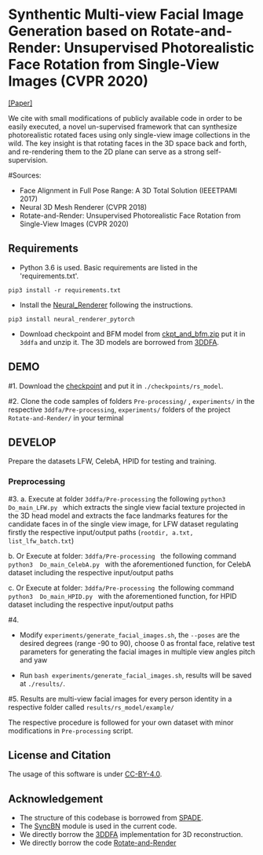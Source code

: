 # Synthentic Multi-view Facial Image Generation based on Rotate-and-Render: Unsupervised Photorealistic Face Rotation from Single-View Images (CVPR 2020)

[[Paper]](https://arxiv.org/abs/2003.08124)

We cite with small modifications of publicly available code in order to be easily executed, a novel un-supervised framework that can synthesize 
photorealistic rotated faces using only single-view image collections 
in the wild. The key insight is that rotating faces in the 3D space back and forth, 
and re-rendering them to the 2D plane can serve as a strong self-supervision.

#Sources:
* Face Alignment in Full Pose Range: A 3D Total Solution (IEEETPAMI 2017)
* Neural 3D Mesh Renderer (CVPR 2018)
* Rotate-and-Render: Unsupervised Photorealistic Face Rotation from Single-View Images (CVPR 2020)
## Requirements
* Python 3.6 is used. Basic requirements are listed in the 'requirements.txt'.

```
pip3 install -r requirements.txt
```
* Install the [Neural_Renderer](https://github.com/daniilidis-group/neural_renderer) following the instructions.
```
pip3 install neural_renderer_pytorch
```

* Download checkpoint and BFM model from [ckpt_and_bfm.zip](https://cicloud.csd.auth.gr/owncloud/remote.php/webdav/OpenDR/FTP%20Server%20Material/simulation/ckpt_and_bfm.zip) put it in ```3ddfa``` and unzip it. The 3D models are borrowed from [3DDFA](https://github.com/cleardusk/3DDFA). 


## DEMO

#1. Download the [checkpoint](https://cicloud.csd.auth.gr/owncloud/remote.php/webdav/OpenDR/FTP%20Server%20Material/simulation/latest_net_G.zip)
and put it in ```./checkpoints/rs_model```.

#2.	Clone the code samples of folders  ```Pre-processing/``` , ```experiments/``` in the respective ```3ddfa/Pre-processing```, ```experiments/``` folders of the project ```Rotate-and-Render/``` in  your terminal

## DEVELOP

Prepare the datasets LFW, CelebA, HPID for testing and training. 



### Preprocessing
#3.
a.	Execute at folder  ```3ddfa/Pre-processing``` the following
 ```python3 Do_main_LFW.py ``` which extracts the single view facial texture projected in the 3D head model and extracts the face landmarks features for the candidate faces in of the single view image, for  LFW dataset regulating firstly the respective input/output paths (```rootdir, a.txt, list_lfw_batch.txt```) 

b. Or Execute at folder:  ```3ddfa/Pre-processing ``` the following command  ```python3  Do_main_CelebA.py ``` with the aforementioned function, for CelebA dataset including the respective input/output paths

c. Or Execute at folder:  ```3ddfa/Pre-processing ```the following command  ```python3  Do_main_HPID.py ``` with the aforementioned function, for HPID dataset including the respective input/output paths

#4.	
* Modify ```experiments/generate_facial_images.sh```, the ```--poses``` are the desired degrees (range -90 to 90), choose 0 as frontal face, relative test parameters for generating the facial images in multiple view angles pitch and yaw

* Run ```bash experiments/generate_facial_images.sh```, results will be saved at ```./results/```.



#5.	Results are multi-view facial images for every person identity in a respective folder called  ```results/rs_model/example/```

The respective procedure is followed for your own dataset with minor modifications in ````Pre-processing```` script.


## License and Citation
The usage of this software is under [CC-BY-4.0](https://github.com/Hangz-nju-cuhk/Rotate-and-Render/LICENSE).


## Acknowledgement
* The structure of this codebase is borrowed from [SPADE](https://github.com/NVlabs/SPADE).
* The [SyncBN](https://github.com/vacancy/Synchronized-BatchNorm-PyTorch) module is used in the current code.
* We directly borrow the [3DDFA](https://github.com/cleardusk/3DDFA) implementation for 3D reconstruction.
* We directly borrow the code [Rotate-and-Render](https://github.com/Hangz-nju-cuhk/Rotate-and-Render/)
